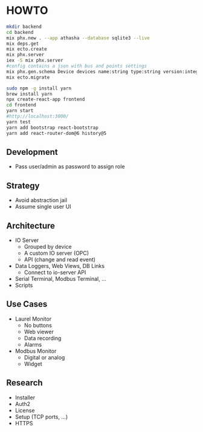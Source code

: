 # HOWTO

```bash
mkdir backend
cd backend
mix phx.new . --app athasha --database sqlite3 --live
mix deps.get
mix ecto.create
mix phx.server
iex -S mix phx.server
#config contains a json with bus and points settings
mix phx.gen.schema Device devices name:string type:string version:integer config:string
mix ecto.migrate

sudo npm -g install yarn
brew install yarn
npx create-react-app frontend
cd frontend
yarn start
#http://localhost:3000/
yarn test
yarn add bootstrap react-bootstrap
yarn add react-router-dom@6 history@5
```

## Development

- Pass user/admin as password to assign role

## Strategy

- Avoid abstraction jail
- Assume single user UI

## Architecture

- IO Server
  - Grouped by device
  - A custom IO server (OPC)
  - API (change and read event)
- Data Loggers, Web Views, DB Links
  - Connect to io-server API
- Serial Terminal, Modbus Terminal, ...
- Scripts

## Use Cases

- Laurel Monitor
  - No buttons
  - Web viewer
  - Data recording
  - Alarms
- Modbus Monitor
  - Digital or analog
  - Widget

## Research

- Installer
- Auth2
- License
- Setup (TCP ports, ...)
- HTTPS
